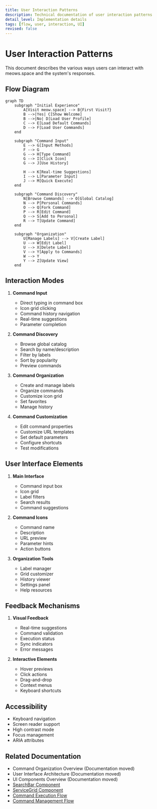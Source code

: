 ```yaml
---
title: User Interaction Patterns
description: Technical documentation of user interaction patterns
detail_level: Implementation details
tags: [flow, user, interaction, UI]
revised: false
---
```


# User Interaction Patterns

This document describes the various ways users can interact with meows.space and the system's responses.

## Flow Diagram

```mermaid
graph TD
    subgraph "Initial Experience"
        A[Visit meow.space] --> B{First Visit?}
        B -->|Yes| C[Show Welcome]
        B -->|No| D[Load User Profile]
        C --> E[Load Default Commands]
        D --> F[Load User Commands]
    end

    subgraph "Command Input"
        E --> G[Input Methods]
        F --> G
        G --> H[Type Command]
        G --> I[Click Icon]
        G --> J[Use History]

        H --> K[Real-time Suggestions]
        I --> L[Parameter Input]
        J --> M[Quick Execute]
    end

    subgraph "Command Discovery"
        N[Browse Commands] --> O[Global Catalog]
        N --> P[Personal Commands]
        O --> Q[Fork Command]
        P --> R[Edit Command]
        Q --> S[Add to Personal]
        R --> T[Update Command]
    end

    subgraph "Organization"
        U[Manage Labels] --> V[Create Label]
        U --> W[Edit Label]
        U --> X[Delete Label]
        V --> Y[Apply to Commands]
        W --> Y
        Y --> Z[Update View]
    end
```

## Interaction Modes

1. **Command Input**

   - Direct typing in command box
   - Icon grid clicking
   - Command history navigation
   - Real-time suggestions
   - Parameter completion

2. **Command Discovery**

   - Browse global catalog
   - Search by name/description
   - Filter by labels
   - Sort by popularity
   - Preview commands

3. **Command Organization**

   - Create and manage labels
   - Organize commands
   - Customize icon grid
   - Set favorites
   - Manage history

4. **Command Customization**
   - Edit command properties
   - Customize URL templates
   - Set default parameters
   - Configure shortcuts
   - Test modifications

## User Interface Elements

1. **Main Interface**

   - Command input box
   - Icon grid
   - Label filters
   - Search results
   - Command suggestions

2. **Command Icons**

   - Command name
   - Description
   - URL preview
   - Parameter hints
   - Action buttons

3. **Organization Tools**
   - Label manager
   - Grid customizer
   - History viewer
   - Settings panel
   - Help resources

## Feedback Mechanisms

1. **Visual Feedback**

   - Real-time suggestions
   - Command validation
   - Execution status
   - Sync indicators
   - Error messages

2. **Interactive Elements**
   - Hover previews
   - Click actions
   - Drag-and-drop
   - Context menus
   - Keyboard shortcuts

## Accessibility

- Keyboard navigation
- Screen reader support
- High contrast mode
- Focus management
- ARIA attributes

## Related Documentation

- Command Organization Overview (Documentation moved)
- User Interface Architecture (Documentation moved)
- UI Components Overview (Documentation moved)
- [SearchBar Component](../components/SearchBar.md)
- [ServiceGrid Component](../components/ServiceGrid.md)
- [Command Execution Flow](command-execution.md)
- [Command Management Flow](command-management.md)
